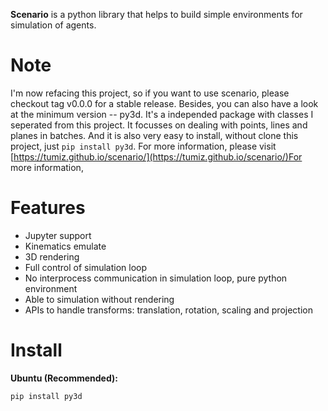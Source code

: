 **Scenario** is a python library that helps to build simple environments for simulation of agents.

# Note

I'm now refacing this project, so if you want to use scenario, please checkout tag v0.0.0 for a stable release.
Besides, you can also have a look at the minimum version -- py3d. It's a independed package with classes I seperated from this project. It focusses on dealing with points, lines and planes in batches. And it is also very easy to install, without clone this project, just `pip install py3d`. For more information, please visit [https://tumiz.github.io/scenario/](https://tumiz.github.io/scenario/)For more information,

# Features

* Jupyter support
* Kinematics emulate
* 3D rendering
* Full control of simulation loop
* No interprocess communication in simulation loop, pure python environment
* Able to simulation without rendering
* APIs to handle transforms: translation, rotation, scaling and projection

# Install

**Ubuntu (Recommended):**

```shell
pip install py3d
```
